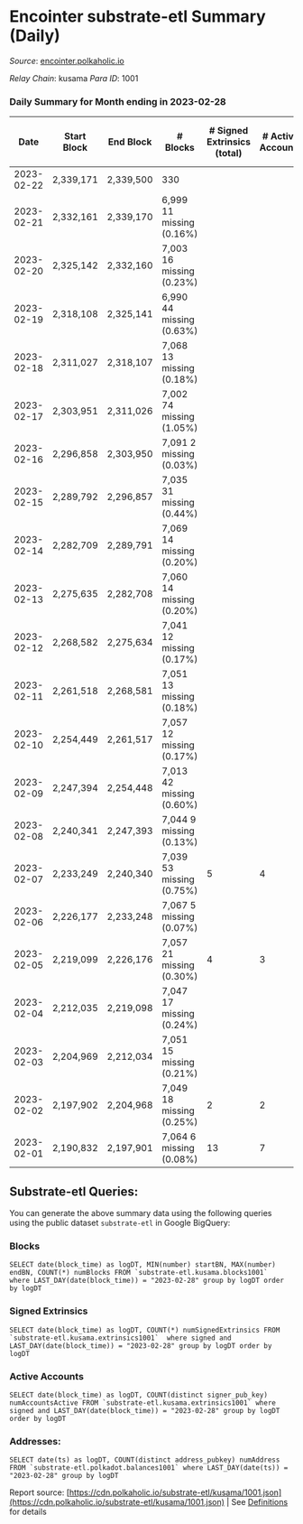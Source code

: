 # Encointer substrate-etl Summary (Daily)

_Source_: [encointer.polkaholic.io](https://encointer.polkaholic.io)

*Relay Chain*: kusama
*Para ID*: 1001



### Daily Summary for Month ending in 2023-02-28


| Date | Start Block | End Block | # Blocks | # Signed Extrinsics (total) | # Active Accounts | # Passive | # New | # Addresses with Balances | # Events | # Transfers | # XCM Transfers In | # XCM Transfers Out |
| ---- | ----------- | --------- | -------- | --------------------------- | ----------------- | --------- | ----- | ------------------------- | -------- | ----------- | ------------------ | ------------------- |
| 2023-02-22 | 2,339,171 | 2,339,500 | 330  |  |  |  |  | 950 | 660 |   |   |   |
| 2023-02-21 | 2,332,161 | 2,339,170 | 6,999 11 missing (0.16%) |  |  |  |  | 950 | 14,001 |   |   |   |
| 2023-02-20 | 2,325,142 | 2,332,160 | 7,003 16 missing (0.23%) |  |  |  |  | 949 | 14,006 |   |   |   |
| 2023-02-19 | 2,318,108 | 2,325,141 | 6,990 44 missing (0.63%) |  |  |  | 2 | 948 | 13,983 |   |   |   |
| 2023-02-18 | 2,311,027 | 2,318,107 | 7,068 13 missing (0.18%) |  |  |  | 5 | 946 | 14,136 |   |   |   |
| 2023-02-17 | 2,303,951 | 2,311,026 | 7,002 74 missing (1.05%) |  |  |  |  | 941 | 14,005 |   |   |   |
| 2023-02-16 | 2,296,858 | 2,303,950 | 7,091 2 missing (0.03%) |  |  |  |  | 941 | 14,185 |   |   |   |
| 2023-02-15 | 2,289,792 | 2,296,857 | 7,035 31 missing (0.44%) |  |  |  | 1 | 941 | 14,070 |   |   |   |
| 2023-02-14 | 2,282,709 | 2,289,791 | 7,069 14 missing (0.20%) |  |  |  | 1 | 940 | 14,141 |   |   |   |
| 2023-02-13 | 2,275,635 | 2,282,708 | 7,060 14 missing (0.20%) |  |  |  | 1 | 939 | 14,120 |   |   |   |
| 2023-02-12 | 2,268,582 | 2,275,634 | 7,041 12 missing (0.17%) |  |  |  | 2 | 938 | 14,082 |   |   |   |
| 2023-02-11 | 2,261,518 | 2,268,581 | 7,051 13 missing (0.18%) |  |  |  | 3 | 936 | 14,102 |   |   |   |
| 2023-02-10 | 2,254,449 | 2,261,517 | 7,057 12 missing (0.17%) |  |  |  | 3 | 933 | 14,114 |   |   |   |
| 2023-02-09 | 2,247,394 | 2,254,448 | 7,013 42 missing (0.60%) |  |  |  | 4 | 930 | 14,029 |   |   |   |
| 2023-02-08 | 2,240,341 | 2,247,393 | 7,044 9 missing (0.13%) |  |  |  | 1 | 926 | 14,091 |   |   |   |
| 2023-02-07 | 2,233,249 | 2,240,340 | 7,039 53 missing (0.75%) | 5 | 4 |  | 8 | 925 | 14,104 |   |   |   |
| 2023-02-06 | 2,226,177 | 2,233,248 | 7,067 5 missing (0.07%) |  |  |  | 3 | 917 | 14,144 |   |   |   |
| 2023-02-05 | 2,219,099 | 2,226,176 | 7,057 21 missing (0.30%) | 4 | 3 |  | 1 | 914 | 14,130 | 1 ($0.47) |   |   |
| 2023-02-04 | 2,212,035 | 2,219,098 | 7,047 17 missing (0.24%) |  |  |  | 2 | 913 | 14,094 |   |   |   |
| 2023-02-03 | 2,204,969 | 2,212,034 | 7,051 15 missing (0.21%) |  |  |  | 3 | 911 | 14,102 |   |   |   |
| 2023-02-02 | 2,197,902 | 2,204,968 | 7,049 18 missing (0.25%) | 2 | 2 |  | 1 | 908 | 14,109 |   |   |   |
| 2023-02-01 | 2,190,832 | 2,197,901 | 7,064 6 missing (0.08%) | 13 | 7 |  | 7 | 907 | 14,198 | 6 ($2.65) |   |   |

## Substrate-etl Queries:
You can generate the above summary data using the following queries using the public dataset `substrate-etl` in Google BigQuery:


### Blocks
```
SELECT date(block_time) as logDT, MIN(number) startBN, MAX(number) endBN, COUNT(*) numBlocks FROM `substrate-etl.kusama.blocks1001`  where LAST_DAY(date(block_time)) = "2023-02-28" group by logDT order by logDT
```


### Signed Extrinsics
```
SELECT date(block_time) as logDT, COUNT(*) numSignedExtrinsics FROM `substrate-etl.kusama.extrinsics1001`  where signed and LAST_DAY(date(block_time)) = "2023-02-28" group by logDT order by logDT
```


### Active Accounts
```
SELECT date(block_time) as logDT, COUNT(distinct signer_pub_key) numAccountsActive FROM `substrate-etl.kusama.extrinsics1001` where signed and LAST_DAY(date(block_time)) = "2023-02-28" group by logDT order by logDT
```


### Addresses:
```
SELECT date(ts) as logDT, COUNT(distinct address_pubkey) numAddress FROM `substrate-etl.polkadot.balances1001` where LAST_DAY(date(ts)) = "2023-02-28" group by logDT
```



Report source: [https://cdn.polkaholic.io/substrate-etl/kusama/1001.json](https://cdn.polkaholic.io/substrate-etl/kusama/1001.json) | See [Definitions](/DEFINITIONS.md) for details
